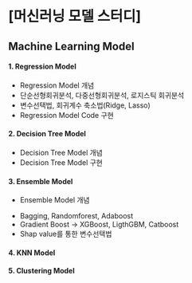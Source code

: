 # [머신러닝 모델 스터디]
## Machine Learning Model

#### 1. Regression Model
  * Regression Model 개념
   * 단순선형회귀분석, 다중선형회귀분석, 로지스틱 회귀분석
   * 변수선택법, 회귀계수 축소법(Ridge, Lasso)
  * Regression Model Code 구현
  
#### 2. Decision Tree Model
  * Decision Tree Model 개념
  * Decision Tree Model 구현

#### 3. Ensemble Model
  * Ensemble Model 개념
   - Bagging, Randomforest, Adaboost
   - Gradient Boost -> XGBoost, LigthGBM, Catboost
   - Shap value를 통한 변수선택법
#### 4. KNN Model
#### 5. Clustering Model
